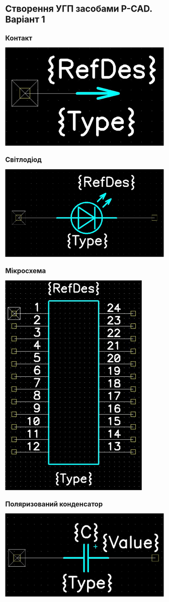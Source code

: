 # Створення УГП засобами P-CAD. Варіант 1
## Контакт
![img](https://github.com/the-demiurge/tpcs-basov305/blob/main/images/1-1.jpg?raw=true)
## Світлодіод
![img](https://github.com/the-demiurge/tpcs-basov305/blob/main/images/1-2.jpg?raw=true)
## Мікросхема
![img](https://github.com/the-demiurge/tpcs-basov305/blob/main/images/1-3.jpg?raw=true)
## Поляризований конденсатор
![img](https://github.com/the-demiurge/tpcs-basov305/blob/main/images/1-4.jpg?raw=true)
